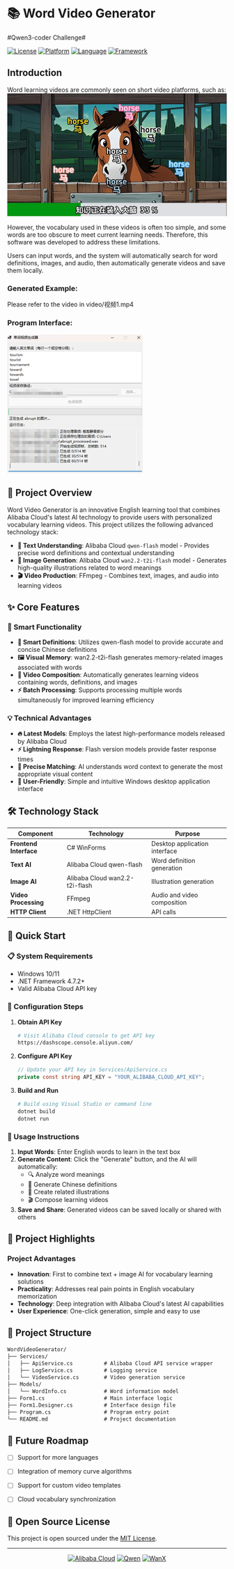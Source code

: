 # 📚 Word Video Generator

 #Qwen3-coder Challenge#

[![License](https://img.shields.io/badge/license-MIT-blue.svg)](LICENSE)
[![Platform](https://img.shields.io/badge/platform-Windows-lightgrey.svg)]()
[![Language](https://img.shields.io/badge/language-C%23-purple.svg)]()
[![Framework](https://img.shields.io/badge/framework-.NET-blue.svg)]()

## Introduction
Word learning videos are commonly seen on short video platforms, such as:
![Image](video/image.png)

However, the vocabulary used in these videos is often too simple, and some words are too obscure to meet current learning needs. Therefore, this software was developed to address these limitations.

Users can input words, and the system will automatically search for word definitions, images, and audio, then automatically generate videos and save them locally.

### Generated Example:
Please refer to the video in video/视频1.mp4

### Program Interface:
![Image](video/image1.png)

## 🌟 Project Overview

Word Video Generator is an innovative English learning tool that combines Alibaba Cloud's latest AI technology to provide users with personalized vocabulary learning videos. This project utilizes the following advanced technology stack:

- **🧠 Text Understanding**: Alibaba Cloud `qwen-flash` model - Provides precise word definitions and contextual understanding
- **🎨 Image Generation**: Alibaba Cloud `wan2.2-t2i-flash` model - Generates high-quality illustrations related to word meanings
- **🎬 Video Production**: FFmpeg - Combines text, images, and audio into learning videos

## ✨ Core Features

### 🚀 Smart Functionality
- **📝 Smart Definitions**: Utilizes qwen-flash model to provide accurate and concise Chinese definitions
- **🖼️ Visual Memory**: wan2.2-t2i-flash generates memory-related images associated with words  
- **🎥 Video Composition**: Automatically generates learning videos containing words, definitions, and images
- **⚡ Batch Processing**: Supports processing multiple words simultaneously for improved learning efficiency

### 💡 Technical Advantages
- **🔥 Latest Models**: Employs the latest high-performance models released by Alibaba Cloud
- **⚡ Lightning Response**: Flash version models provide faster response times
- **🎯 Precise Matching**: AI understands word context to generate the most appropriate visual content
- **📱 User-Friendly**: Simple and intuitive Windows desktop application interface

## 🛠️ Technology Stack

| Component | Technology | Purpose |
|-----------|------------|----------|
| **Frontend Interface** | C# WinForms | Desktop application interface |
| **Text AI** | Alibaba Cloud qwen-flash | Word definition generation |
| **Image AI** | Alibaba Cloud wan2.2-t2i-flash | Illustration generation |
| **Video Processing** | FFmpeg | Audio and video composition |
| **HTTP Client** | .NET HttpClient | API calls |

## 🚦 Quick Start

### 📋 System Requirements
- Windows 10/11
- .NET Framework 4.7.2+
- Valid Alibaba Cloud API key

### 🔧 Configuration Steps

1. **Obtain API Key**
   ```bash
   # Visit Alibaba Cloud console to get API key
   https://dashscope.console.aliyun.com/
   ```

2. **Configure API Key**
   ```csharp
   // Update your API key in Services/ApiService.cs
   private const string API_KEY = "YOUR_ALIBABA_CLOUD_API_KEY";
   ```

3. **Build and Run**
   ```bash
   # Build using Visual Studio or command line
   dotnet build
   dotnet run
   ```

### 📖 Usage Instructions

1. **Input Words**: Enter English words to learn in the text box
2. **Generate Content**: Click the "Generate" button, and the AI will automatically:
   - 🔍 Analyze word meanings
   - 📝 Generate Chinese definitions
   - 🎨 Create related illustrations
   - 🎬 Compose learning videos
3. **Save and Share**: Generated videos can be saved locally or shared with others

## 🎯 Project Highlights

### Project Advantages
- **Innovation**: First to combine text + image AI for vocabulary learning solutions
- **Practicality**: Addresses real pain points in English vocabulary memorization  
- **Technology**: Deep integration with Alibaba Cloud's latest AI capabilities
- **User Experience**: One-click generation, simple and easy to use



## 📁 Project Structure

```
WordVideoGenerator/
├── Services/
│   ├── ApiService.cs          # Alibaba Cloud API service wrapper
│   ├── LogService.cs          # Logging service  
│   └── VideoService.cs        # Video generation service
├── Models/
│   └── WordInfo.cs            # Word information model
├── Form1.cs                   # Main interface logic
├── Form1.Designer.cs          # Interface design file
├── Program.cs                 # Program entry point
└── README.md                  # Project documentation
```

## 🚀 Future Roadmap

- [ ] Support for more languages
- [ ] Integration of memory curve algorithms
- [ ] Support for custom video templates
- [ ] Cloud vocabulary synchronization




## 📄 Open Source License

This project is open sourced under the [MIT License](LICENSE).

---

<div align="center">

[![Alibaba Cloud](https://img.shields.io/badge/Powered%20by-Alibaba%20Cloud-orange.svg)](https://www.aliyun.com/)
[![Qwen](https://img.shields.io/badge/Model-qwen--flash-blue.svg)]()
[![WanX](https://img.shields.io/badge/Image-wan2.2--t2i--flash-green.svg)]()

</div>

